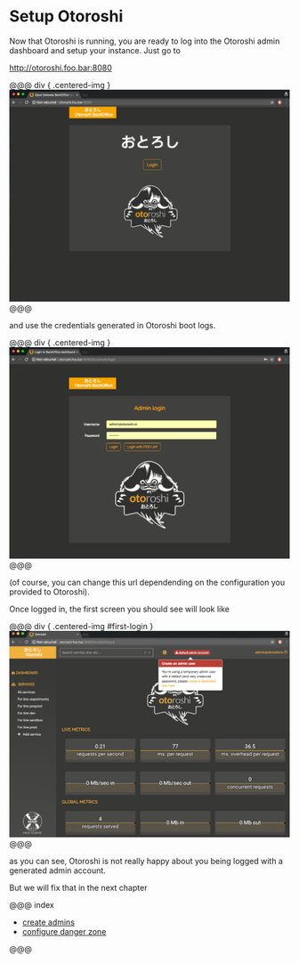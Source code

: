 # Setup Otoroshi

Now that Otoroshi is running, you are ready to log into the Otoroshi admin dashboard and setup your instance. Just go to 

<a href="http://otoroshi.foo.bar:8080" target="_blank">http://otoroshi.foo.bar:8080</a>

@@@ div { .centered-img }
<img src="../img/base-page.png" />
@@@

and use the credentials generated in Otoroshi boot logs.

@@@ div { .centered-img }
<img src="../img/login-page.png" />
@@@

(of course, you can change this url dependending on the configuration you provided to Otoroshi).

Once logged in, the first screen you should see will look like

@@@ div { .centered-img #first-login }
<img src="../img/first-login.png" />
@@@

as you can see, Otoroshi is not really happy about you being logged with a generated admin account. 

But we will fix that in the next chapter

@@@ index

* [create admins](./admin.md)
* [configure danger zone](./dangerzone.md)

@@@